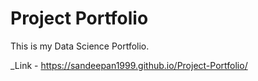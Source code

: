 # Project Portfolio
This is my Data Science Portfolio.

_Link - https://sandeepan1999.github.io/Project-Portfolio/

